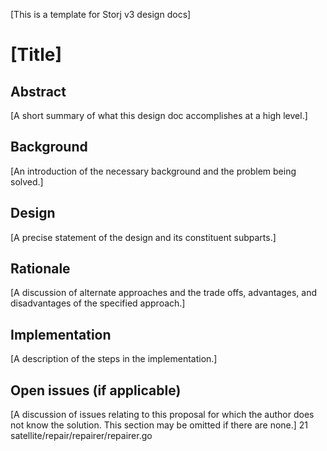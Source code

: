 [This is a template for Storj v3 design docs]

# [Title]

## Abstract

[A short summary of what this design doc accomplishes at a high level.]

## Background

[An introduction of the necessary background and the problem being solved.]

## Design

[A precise statement of the design and its constituent subparts.]

## Rationale

[A discussion of alternate approaches and the trade offs, advantages, and disadvantages of the specified approach.]

## Implementation

[A description of the steps in the implementation.]

## Open issues (if applicable)

[A discussion of issues relating to this proposal for which the author does not
know the solution. This section may be omitted if there are none.]
21 satellite/repair/repairer/repairer.go 